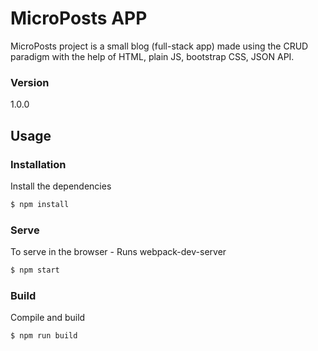 # MicroPosts APP

MicroPosts project is a small blog (full-stack app) made using the CRUD paradigm with the help of HTML, plain JS, bootstrap CSS, JSON API.

### Version

1.0.0

## Usage

### Installation

Install the dependencies

```sh
$ npm install
```

### Serve

To serve in the browser - Runs webpack-dev-server

```sh
$ npm start
```

### Build

Compile and build

```sh
$ npm run build
```
